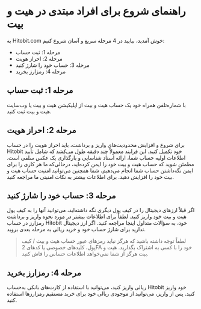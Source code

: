 # راهنمای شروع برای افراد مبتدی در هیت و بیت

به Hitobit.com خوش آمدید، بیایید در 4 مرحله سریع و آسان شروع کنیم:

-	مرحله 1: ثبت حساب
-	مرحله 2: احراز هویت 
-	مرحله 3: حساب خود را شارژ کنید
-	مرحله 4: رمزارز بخرید

## مرحله 1: ثبت حساب

با شماره‌تلفن همراه خود یک حساب هیت و بیت از اپلیکیشن هیت و بیت یا وب‌سایت هیت و بیت ثبت کنید.

## مرحله 2: احراز هویت

برای شروع و افزایش محدودیت‌های واریز و برداشت، باید احراز هویت را در حساب Hitobit خود تکمیل کنید. این فرایند معمولاً چند دقیقه طول می‌کشد که شامل تأیید اطلاعات اولیه حساب شما، ارائه اسناد شناسایی و بارگذاری یک عکس سلفی است.
مطمئن شوید که حساب هیت و بیت خود را ایمن کرده‌اید، درحالی‌که ما هر کاری را برای ایمن نگه‌داشتن حساب شما انجام می‌دهیم، شما همچنین می‌توانید امنیت حساب هیت و بیت خود را افزایش دهید. برای اطلاعات بیشتر به نکات امنیتی ما مراجعه کنید.

## مرحله 3: حساب خود را شارژ کنید

اگر قبلاً ارزهای دیجیتال را در کیف پول دیگری نگه داشته‌اید، می‌توانید آنها را به کیف پول هیت و بیت خود واریز کنید. لطفاً برای اطلاعات بیشتر در مورد نحوه واریز و برداشت رمزارز در حساب Hitobit خود، به سؤالات متداول اینجا مراجعه کنید.
اگر ارز دیجیتال ندارید برای شارژ حساب خود و خرید ریالی به مرحله بعدی بروید.

> لطفاً توجه داشته باشید که هرگز نباید رمزهای عبور حساب هیت و بیت / کیف پول، کلیدهای خصوصی یا کدهای 2FA خود را با کسی به اشتراک بگذارید. هیت و بیت هرگز از شما نمی‌خواهد اطلاعات حساس را فاش کنید.

## مرحله 4: رمزارز بخرید	

ریالی واریز کنید، می‌توانید با استفاده از کارت‌های بانکی به‌حساب Hitobit خود واریز کنید. پس از واریز، می‌توانید از موجودی ریالی خود برای خرید مستقیم رمزارزها استفاده کنید.




